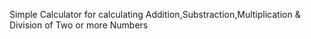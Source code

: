 Simple Calculator for calculating Addition,Substraction,Multiplication & Division of Two or more Numbers
